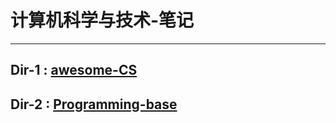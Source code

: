 # 计算机科学与技术-笔记

---
## Dir-1 : [awesome-CS](https://github.com/yaowenwu/CS-Notes/Awesome-CS)
## Dir-2 : [Programming-base](https://github.com/yaowenwu/CS-Note/programming-base)
